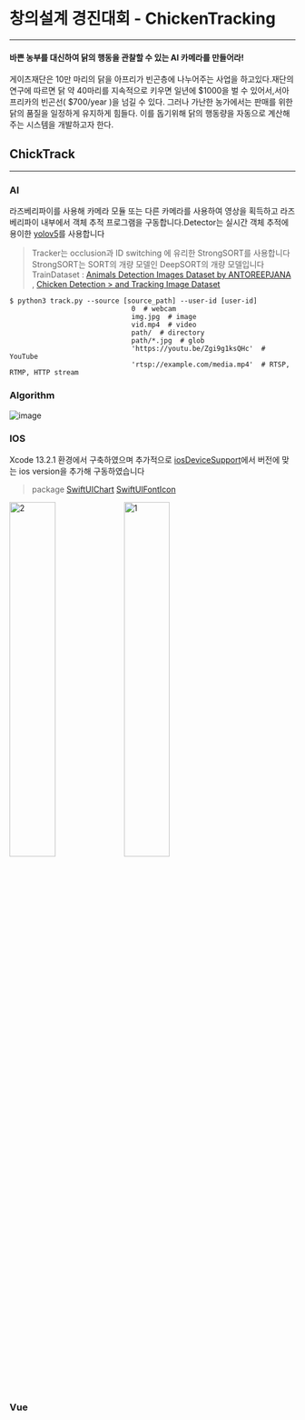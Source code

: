 # 창의설계 경진대회 - ChickenTracking
----------

#### 바쁜 농부를 대신하여 닭의 행동을 관찰할 수 있는 AI 카메라를 만들어라!
게이츠재단은 10만 마리의 닭을 아프리가 빈곤층에 나누어주는 사업을 하고있다.재단의 연구에 따르면 닭 약 40마리를 지속적으로 키우면 일년에 $1000을 벌 수 있어서,서아프리카의 빈곤선( $700/year )을 넘길 수 있다. 그러나 가난한 농가에서는 판매를 위한 닭의 품질을 일정하게 유지하게 힘들다. 이를 돕기위해 닭의 행동량을 자동으로 계산해주는 시스템을 개발하고자 한다.


## ChickTrack
-----------

### AI

라즈베리파이를 사용해 카메라 모듈 또는 다른 카메라를 사용하여 영상을 획득하고 라즈베리파이 내부에서 객체 추적 프로그램을 구동합니다.Detector는 실시간 객체 추적에 용이한 [yolov5](https://github.com/search?q=yolo)를 사용합니다

> Tracker는  occlusion과 ID switching 에 유리한 StrongSORT를 사용합니다 
> StrongSORT는 SORT의 개량 모델인 DeepSORT의 개량 모델입니다
> TrainDataset : [Animals Detection Images Dataset by ANTOREEPJANA](https://www.kaggle.com/datasets/antoreepjana/animals-detection-images-dataset) , [Chicken Detection > and Tracking Image Dataset](https://universe.roboflow.com/chickens/chicken-detection-and-tracking/dataset/12)





```
$ python3 track.py --source [source_path] --user-id [user-id]
                              0  # webcam
                              img.jpg  # image
                              vid.mp4  # video
                              path/  # directory
                              path/*.jpg  # glob
                              'https://youtu.be/Zgi9g1ksQHc'  # YouTube
                              'rtsp://example.com/media.mp4'  # RTSP, RTMP, HTTP stream
```

### Algorithm

![image](https://user-images.githubusercontent.com/71868697/200842821-ea4599cd-1f3d-46f1-a357-cc2039c1991f.png)

### IOS
Xcode 13.2.1  환경에서 구축하였으며 추가적으로 [iosDeviceSupport](https://github.com/filsv/iOSDeviceSupport)에서 버전에 맞는 ios version을 추가해 구동하였습니다

> package
> [SwiftUIChart](https://github.com/AppPear/ChartView)
> [SwiftUIFontIcon](https://github.com/huybuidac/SwiftUIFontIcon)

<img width="40%" alt="2" src="https://user-images.githubusercontent.com/71868697/200848386-9900b88a-6b6d-45b3-a825-1249f8215542.png"><img width="40%" alt="1" src="https://user-images.githubusercontent.com/71868697/200848538-16333fc5-372b-4028-9835-a06f937fa8fa.png">


### Vue


